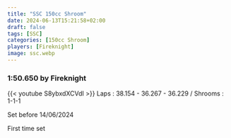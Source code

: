 ```yaml
---
title: "SSC 150cc Shroom"
date: 2024-06-13T15:21:58+02:00
draft: false
tags: [SSC]
categories: [150cc Shroom]
players: [Fireknight]
image: ssc.webp
---
```

### 1:50.650 by Fireknight

{{< youtube S8ybxdXCVdI >}}
Laps : 38.154 - 36.267 - 36.229 /
Shrooms : 1-1-1

Set before 14/06/2024

First time set